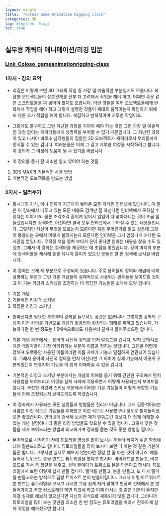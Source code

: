 ```yaml
---
layout: single
title:  "Coloso Game Animation Rigging class"
categories: 3D
tag: #[python, blog] 
toc: true
---
```

## 실무용 캐릭터 애니메이션/리깅 입문
### [Link_Coloso_gameanimationrigging-class](https://coloso.co.kr/products/gameanimationrigging-class)
### 1차시 - 강의 요약

- 리깅은 어떻게 보면 3D 그래픽 작업 중 가장 덜 예술적인 부분일지도 모릅니다. 복잡한 오브젝트들의 상호관계를 전부 다 고려해서 작업을 해야 하고, 어쩌면 주문 같은 스크립트들을 짜 넣어야 할지도 모릅니다. 이런 것들을 여러 오브젝트들에게 반복해서 작업을 해야 하고 그렇게 설정한 것들이 제대로 움직이는지 확인하기 위해 또 다른 추가 작업을 해야 합니다. 복잡하고 반복적이며 지루한 작업이죠. 

- 그럼에도 불구하고 그런 지난한 과정을 기꺼이 해야 하는 것은 그런 가장 덜 예술적인 과정 없이는 캐릭터들에게 생명력을 부여할 수 없기 때문입니다. 그 지난한 과정이 있고 나서야 비로소 삼각형들의 집합인 3D 오브젝트가 캐릭터로서 우리들에게 인식될 수 있는 겁니다. 여러분들은 이제 그 길고 지루한 여정을 시작하려고 합니다. 이 강의가 그 여정에 도움이 될 수 있기를 바랍니다.   

- 이 강의를 듣기 전 최소한 알고 있어야 하는 것들   
1) 3DS MAX의 기본적인 사용 방법   
2) 기본적인 오브젝트를 만드는 방법   

### 2차시 - 일러두기

- 동시대의 지식, 아니 인류가 지금까지 쌓아온 모든 지식은 인터넷에 있습니다. 이 말은 이 강좌에서 다루고 있는 모든 내용도 검색만 잘 하신다면 인터넷에서 구하실 수 있다는 이야기죠. 물론 조각조각 흩어져 있어서 일일이 다 찾아다니는 것이 조금 힘들겠습니다만 검색어만 아신다면 결국 모두 인터넷에서 구하실 수 있는 내용들입니다.   그렇지만 자신이 무엇을 모르는지 모른다면 혹은 무엇인가를 알고 싶은데 그것이 통용되는 곳에서 어떻게 불려지는지 모른다면 인터넷은 그거 엄청나게 커다란 도서관일 뿐입니다. 무작정 책을 펼쳐 보다가 운이 좋다면 원하는 내용을 찾을 수도 있겠죠.   그래서 이 강좌는 검색어를 제공하는 데 초점을 맞췄습니다. 강의 마지막 부분에 검색어들을 제시해 놓을 테니까 흥미가 있으신 분들은 한 번 검색해 보시길 바랍니다.

- 이 강좌는 크게 세 부분으로 구성되어 있습니다. 주로 용어들의 정의와 개념에 대해 설명하는 부분과 그런 기본 개념들이 실제적으로 사용되는 경우들을 보여드릴 것이고 이 기본 리깅과 스키닝을 조정하는 더 복잡한 기능들을 소개해 드릴 겁니다.   
1) 기본 개념   
2) 기본적인 리깅과 스키닝   
3) 복잡한 리깅과 스키닝   

- 원하신다면 필요한 부분부터 강좌를 들으셔도 상관은 없습니다. 그렇지만 강좌의 구성이 이전 강의를 기반으로 개념과 활용법이 확장되는 형태를 취하고 있습니다. 가능하다면 한 번 정도는 1.5배속으로라도 처음부터 끝까지 들어주셨으면 합니다.

- 기본 개념 부분에서는 용어의 사전적 정의를 먼저 말씀드릴 겁니다. 믿지 못하시겠지만 개발자들이 가장 어려워하는 부분이 이름을 정하는 것입니다. 그만큼 어렵게 정해져 오랫동안 사용된 이름이라면 이름 자체가 기능과 밀접하게 연관되어 있습니다.   그래서 용어의 사전적 정의를 먼저 아신다면 그 의미가 실제 기능에서 어떻게 구현되었는지 연결지어 기능을 더 쉽게 이해하실 수 있을 겁니다.

- 기본적인 리깅과 스키닝 부분에서는 개념의 이해를 돕기 위해 간단한 구조에서 먼저 사용법을 보여드리고 이것을 실제 사례에 적용하면서 어떻게 사용되는지 보여드릴 겁니다. 복잡한 리깅과 스키닝 부분에서 이러한 기본 기능들이 어떻게 복잡한 기능들에 의해 조정되는지 보여드리도록 하겠습니다. 

- 이 강좌에서 사용되는 모든 설명들과 방법들은 진리가 아닙니다. 그저 김동석이라는 사람은 이런 식으로 기능들을 이해했고 이런 식으로 사용했구나 정도로 받아들이셨으면 좋겠습니다. 인터넷에 검색해 보시면 제가 말씀드린 것보다 더 쉽게 이해할 수 있는 개념 설명이나 더 좋은 리깅 방법들도 찾으실 수 있을 겁니다. 그렇게 찾은 것들을 제가 보여드리는 방법과 비교해가며 강좌를 듣는 것도 좋은 방법일 겁니다. 

- 본격적으로 시작하기 전에 튜토리얼 영상을 많이 보시는 분들이 빠지기 쉬운 함정에 대해 말씀드리려고 합니다. 튜토리얼들을 많이 보시다 보면 다 아는 것 같은 기분이 들곤 합니다. 그렇지만 실제로 해보지 않는다면 정말 할 줄 아는 것이 아니죠.   예를 들어서 트위스트 본을 만드는 튜토리얼을 봤다고 합시다. 바이패드를 만들고, 비교 모드로 가서 축 정렬을 해주고, 상박 팔에다가 트위스트 본을 만든다고 합시다. 튜토리얼에서 보면 이렇게 쉽게 만들 겁니다. 헬퍼를 만들고, 본을 만들고, 또 다시 헬퍼를 만들고하는 방식으로 금방 트위스트 본이 만들어집니다. 그래서 이렇게 트위스트 본 만드는 튜토리얼을 보시고 나시면 그냥 쉽게 저거 팔하고 빗장뼈 선택해서 본 만들어가지고 룩겟 컨스트레인 하면 되겠네 라고 이제 아시는 것 같은 기분이 들지만 이걸 실제로 해보지 않으신다면 자신의 지식으로 채득되지 않을 겁니다. 그러니까 튜토리얼을 많이 보는 것만큼 최소한 한 번 정도는 튜토리얼을 따라서 진득하게 실제 작업을 해보셨으면 합니다. 